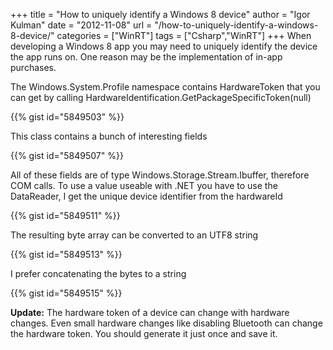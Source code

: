 +++
title = "How to uniquely identify a Windows 8 device"
author = "Igor Kulman"
date = "2012-11-08"
url = "/how-to-uniquely-identify-a-windows-8-device/"
categories = ["WinRT"]
tags = ["Csharp","WinRT"]
+++
When developing a Windows 8 app you may need to uniquely identify the device the app runs on. One reason may be the implementation of in-app purchases.
  
The Windows.System.Profile namespace contains HardwareToken that you can get by calling HardwareIdentification.GetPackageSpecificToken(null)

{{% gist id="5849503" %}}

This class contains a bunch of interesting fields

{{% gist id="5849507" %}}

<!--more-->

All of these fields are of type Windows.Storage.Stream.Ibuffer, therefore COM calls. To use a value useable with .NET you have to use the DataReader, I get the unique device identifier from the hardwareId

{{% gist id="5849511" %}}

The resulting byte array can be converted to an UTF8 string

{{% gist id="5849513" %}}

I prefer concatenating the bytes to a string

{{% gist id="5849515" %}}

**Update:** The hardware token of a device can change with hardware changes. Even small hardware changes like disabling Bluetooth can change the hardware token. You should generate it just once and save it.

